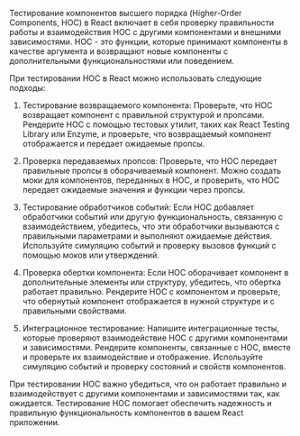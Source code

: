 Тестирование компонентов высшего порядка (Higher-Order Components, HOC) в React включает в себя проверку правильности работы и взаимодействия HOC с другими компонентами и внешними зависимостями. HOC - это функции, которые принимают компоненты в качестве аргумента и возвращают новые компоненты с дополнительными функциональностями или поведением.

При тестировании HOC в React можно использовать следующие подходы:

1. Тестирование возвращаемого компонента: Проверьте, что HOC возвращает компонент с правильной структурой и пропсами. Рендерите HOC с помощью тестовых утилит, таких как React Testing Library или Enzyme, и проверьте, что возвращаемый компонент отображается и передает ожидаемые пропсы.

2. Проверка передаваемых пропсов: Проверьте, что HOC передает правильные пропсы в оборачиваемый компонент. Можно создать моки для компонентов, переданных в HOC, и проверить, что HOC передает ожидаемые значения и функции через пропсы.

3. Тестирование обработчиков событий: Если HOC добавляет обработчики событий или другую функциональность, связанную с взаимодействием, убедитесь, что эти обработчики вызываются с правильными параметрами и выполняют ожидаемые действия. Используйте симуляцию событий и проверку вызовов функций с помощью моков или утверждений.

4. Проверка обертки компонента: Если HOC оборачивает компонент в дополнительные элементы или структуру, убедитесь, что обертка работает правильно. Рендерите HOC с компонентом и проверьте, что обернутый компонент отображается в нужной структуре и с правильными свойствами.

5. Интеграционное тестирование: Напишите интеграционные тесты, которые проверяют взаимодействие HOC с другими компонентами и зависимостями. Рендерите компоненты, связанные с HOC, вместе и проверьте их взаимодействие и отображение. Используйте симуляцию событий и проверку состояний и свойств компонентов.

При тестировании HOC важно убедиться, что он работает правильно и взаимодействует с другими компонентами и зависимостями так, как ожидается. Тестирование HOC помогает обеспечить надежность и правильную функциональность компонентов в вашем React приложении.